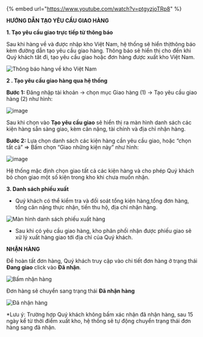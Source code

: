 {% embed url="https://www.youtube.com/watch?v=ptgyzjoTRp8" %}

**HƯỚNG DẪN TẠO YÊU CẦU GIAO HÀNG**

**1. Tạo yêu cầu giao trực tiếp từ thông báo**

Sau khi hàng về và được nhập kho Việt Nam, hệ thống sẽ hiển thịthông báo kèm đường dẫn tạo yêu cầu giao hàng. Thông báo sẽ hiển thị cho đến khi Quý khách tăt đi, tạo yêu cầu giao hoặc đơn hàng được xuất kho Việt Nam.

![Thông báo hàng về kho Việt Nam](https://user-images.githubusercontent.com/73226975/103120075-bcbec100-46a8-11eb-9c57-ca5549de8d80.png)

**2 . Tạo yêu cầu giao hàng qua hệ thống**

**Bước 1:** Đăng nhập tài khoản -> chọn mục Giao hàng (1) -> Tạo yêu cầu giao hàng (2) như hình:

![image](https://user-images.githubusercontent.com/85599407/128123748-7fe27aae-b24b-4a42-bd1a-6fdc3a0c572f.png)

Sau khi chọn vào **Tạo yêu cầu giao** sẽ hiển thị ra màn hình danh sách các kiện hàng sẵn sàng giao, kèm cân nặng, tài chính và địa chỉ nhận hàng. 

**Bước 2:** Lựa chọn danh sách các kiện hàng cần yêu cầu giao, hoặc “chọn tất cả” => Bấm chọn “Giao những kiện này” như hình:

![image](https://user-images.githubusercontent.com/85599407/128123823-a1714c9a-06c9-4b3c-b8e8-6aae5b277d33.png)

Hệ thống mặc định chọn giao tất cả các kiện hàng và cho phép Quý khách bỏ chọn giao một số kiện trong kho khi chưa muốn nhận.

**3. Danh sách phiếu xuất**


- Quý khách có thể kiểm tra và đối soát tổng kiện hàng,tổng đơn hàng, tổng cân nặng thực nhận, tiền thu hộ, địa chỉ nhận hàng.

![Màn hình danh sách phiếu xuất hàng](https://user-images.githubusercontent.com/73226975/103257629-8cd32e80-49c4-11eb-9085-7c1de43cb1f0.png)

- Sau khi có yêu cầu giao hàng, kho phân phối nhận được phiếu giao sẽ xử lý xuất hàng giao tới địa chỉ của Quý khách.

**NHẬN HÀNG**

Để hoàn tất đơn hàng, Quý khách truy cập vào chi tiết đơn hàng ở trạng thái **Đang giao** click vào **Đã nhận**.

![Bấm nhận hàng](https://user-images.githubusercontent.com/73226975/103258590-3f58c080-49c8-11eb-8020-6dbba5b54d00.png)

Đơn hàng sẽ chuyển sang trạng thái **Đã nhận hàng**

![Đã nhận hàng](https://user-images.githubusercontent.com/73226975/103258606-54355400-49c8-11eb-8ec0-30aaf8dd8cd9.png)

*Lưu ý: Trường hợp Quý khách không bấm xác nhận đã nhận hàng, sau 15 ngày kể từ thời điểm xuất kho, hệ thống sẽ tự động chuyển trạng thái đơn hàng sang đã nhận.


